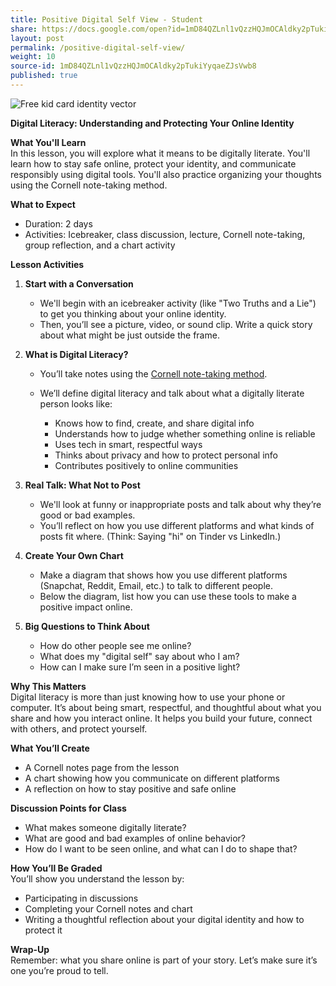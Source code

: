 ```yaml
---
title: Positive Digital Self View - Student
share: https://docs.google.com/open?id=1mD84QZLnl1vQzzHQJmOCAldky2pTukiYyqaeZJsVwb8
layout: post
permalink: /positive-digital-self-view/
weight: 10
source-id: 1mD84QZLnl1vQzzHQJmOCAldky2pTukiYyqaeZJsVwb8
published: true
---
```

<!--StartFragment-->

![Free kid card identity vector](https://cdn.pixabay.com/photo/2014/04/03/10/28/kid-310575_1280.png)

<!--EndFragment--><!--StartFragment-->

**Digital Literacy: Understanding and Protecting Your Online Identity**

**What You'll Learn**\
In this lesson, you will explore what it means to be digitally literate. You'll learn how to stay safe online, protect your identity, and communicate responsibly using digital tools. You'll also practice organizing your thoughts using the Cornell note-taking method.

**What to Expect**

* Duration: 2 days
* Activities: Icebreaker, class discussion, lecture, Cornell note-taking, group reflection, and a chart activity

**Lesson Activities**

1. **Start with a Conversation**

   * We'll begin with an icebreaker activity (like "Two Truths and a Lie") to get you thinking about your online identity.
   * Then, you’ll see a picture, video, or sound clip. Write a quick story about what might be just outside the frame.
2. **What is Digital Literacy?**

   * You’ll take notes using the [Cornell note-taking method](https://drive.google.com/drive/folders/0B-fnzlPK8lcvdFJ3OXlUUWdYUUU?ths=true).
   * We’ll define digital literacy and talk about what a digitally literate person looks like:

     * Knows how to find, create, and share digital info
     * Understands how to judge whether something online is reliable
     * Uses tech in smart, respectful ways
     * Thinks about privacy and how to protect personal info
     * Contributes positively to online communities
3. **Real Talk: What Not to Post**

   * We'll look at funny or inappropriate posts and talk about why they’re good or bad examples.
   * You’ll reflect on how you use different platforms and what kinds of posts fit where. (Think: Saying "hi" on Tinder vs LinkedIn.)
4. **Create Your Own Chart**

   * Make a diagram that shows how you use different platforms (Snapchat, Reddit, Email, etc.) to talk to different people.
   * Below the diagram, list how you can use these tools to make a positive impact online.
5. **Big Questions to Think About**

   * How do other people see me online?
   * What does my "digital self" say about who I am?
   * How can I make sure I’m seen in a positive light?

**Why This Matters**\
Digital literacy is more than just knowing how to use your phone or computer. It’s about being smart, respectful, and thoughtful about what you share and how you interact online. It helps you build your future, connect with others, and protect yourself.

**What You’ll Create**

* A Cornell notes page from the lesson
* A chart showing how you communicate on different platforms
* A reflection on how to stay positive and safe online

**Discussion Points for Class**

* What makes someone digitally literate?
* What are good and bad examples of online behavior?
* How do I want to be seen online, and what can I do to shape that?

**How You’ll Be Graded**\
You’ll show you understand the lesson by:

* Participating in discussions
* Completing your Cornell notes and chart
* Writing a thoughtful reflection about your digital identity and how to protect it

**Wrap-Up**\
Remember: what you share online is part of your story. Let’s make sure it’s one you’re proud to tell.

<!--EndFragment-->